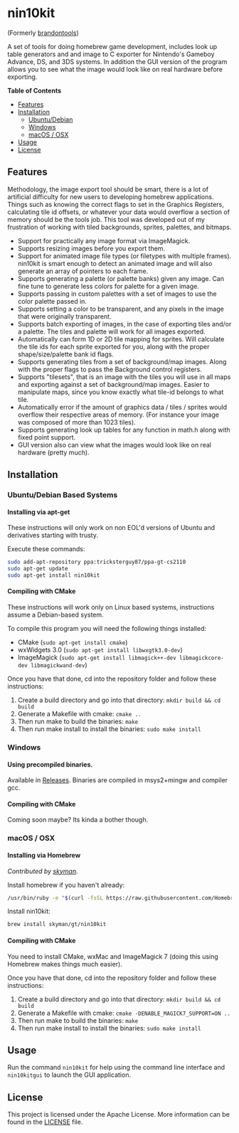 # nin10kit
(Formerly [brandontools](https://github.com/TricksterGuy/brandontools))

A set of tools for doing homebrew game development, includes look up table generators and and image to C exporter for Nintendo's Gameboy Advance, DS, and 3DS systems. In addition the GUI version of the program allows you to see what the image would look like on real hardware before exporting.

__Table of Contents__
* [Features](#features)
* [Installation](#installation)
  * [Ubuntu/Debian](#ubuntudebian-based-systems)
  * [Windows](#windows)
  * [macOS / OSX](#macos--osx)
* [Usage](#usage)
* [License](#license)

## Features

Methodology, the image export tool should be smart, there is a lot of artificial difficulty for new users to developing homebrew applications.  Things such as knowing the correct flags to set in the Graphics Registers, calculating tile id offsets, or whatever your data would overflow a section of memory should be the tools job.  This tool was developed out of my frustration of working with tiled backgrounds, sprites, palettes, and bitmaps.

* Support for practically any image format via ImageMagick.
* Supports resizing images before you export them.
* Support for animated image file types (or filetypes with multiple frames).  nin10kit is smart enough to detect an animated image and will also generate an array of pointers to each frame.
* Supports generating a palette (or palette banks) given any image. Can fine tune to generate less colors for palette for a given image.
* Supports passing in custom palettes with a set of images to use the color palette passed in.
* Supports setting a color to be transparent, and any pixels in the image that were originally transparent.
* Supports batch exporting of images, in the case of exporting tiles and/or a palette.  The tiles and palette will work for all images exported.
* Automatically can form 1D or 2D tile mapping for sprites.  Will calculate the tile ids for each sprite exported for you, along with the proper shape/size/palette bank id flags.
* Supports generating tiles from a set of background/map images. Along with the proper flags to pass the Background control registers.
* Supports "tilesets", that is an image with the tiles you will use in all maps and exporting against a set of background/map images. Easier to manipulate maps, since you know exactly what tile-id belongs to what tile.
* Automatically error if the amount of graphics data / tiles / sprites  would overflow their respective areas of memory. (For instance your image was composed of more than 1023 tiles).
* Supports generating look up tables for any function in math.h along with fixed point support.
* GUI version also can view what the images would look like on real hardware (pretty much).


## Installation
### Ubuntu/Debian Based Systems
#### Installing via apt-get

These instructions will only work on non EOL'd versions of Ubuntu and derivatives starting with trusty.

Execute these commands:
```bash
sudo add-apt-repository ppa:tricksterguy87/ppa-gt-cs2110
sudo apt-get update
sudo apt-get install nin10kit
```

#### Compiling with CMake

These instructions will work only on Linux based systems, instructions assume a Debian-based system.

To compile this program you will need the following things installed:
* CMake (`sudo apt-get install cmake`)
* wxWidgets 3.0 (`sudo apt-get install libwxgtk3.0-dev`)
* ImageMagick (`sudo apt-get install libmagick++-dev libmagickcore-dev libmagickwand-dev`)

Once you have that done, cd into the repository folder and follow these instructions:
1. Create a build directory and go into that directory: `mkdir build && cd build`
2. Generate a Makefile with cmake: `cmake ..`
3. Then run make to build the binaries: `make`
4. Then run make install to install the binaries: `sudo make install`

### Windows
#### Using precompiled binaries.
Available in [Releases](https://github.com/TricksterGuy/nin10kit/releases).  Binaries are compiled in msys2+mingw and compiler gcc.

#### Compiling with CMake
Coming soon maybe?  Its kinda a bother though.

### macOS / OSX
#### Installing via Homebrew
_Contributed by [skyman](https://github.com/skyman)._

Install homebrew if you haven't already:
```bash
/usr/bin/ruby -e "$(curl -fsSL https://raw.githubusercontent.com/Homebrew/install/master/install)"
```

Install nin10kit:
```bash
brew install skyman/gt/nin10kit
```

#### Compiling with CMake
You need to install CMake, wxMac and ImageMagick 7 (doing this using Homebrew makes things much easier).

Once you have that done, cd into the repository folder and follow these instructions:
1. Create a build directory and go into that directory: `mkdir build && cd build`
2. Generate a Makefile with cmake: `cmake -DENABLE_MAGICK7_SUPPORT=ON ..`
3. Then run make to build the binaries: `make`
4. Then run make install to install the binaries: `sudo make install`

## Usage
Run the command `nin10kit` for help using the command line interface and `nin10kitgui` to launch the GUI application.

## License
This project is licensed under the Apache License. More information can be found in the [LICENSE](LICENSE) file.
